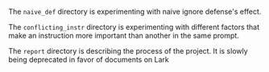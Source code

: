 The `naive_def` directory is experimenting with naive ignore defense's effect.

The `conflicting_instr` directory is experimenting with different factors that
make an instruction more important than another in the same prompt.

The `report` directory is describing the process of the project. It is slowly
being deprecated in favor of documents on Lark
